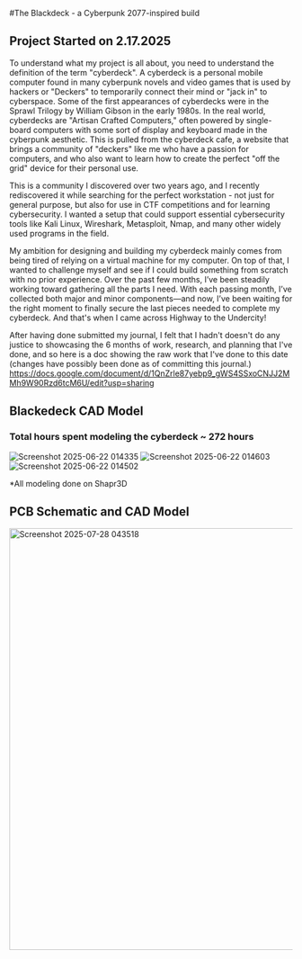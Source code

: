 #The Blackdeck - a Cyberpunk 2077-inspired build

## Project Started on 2.17.2025

To understand what my project is all about, you need to understand the definition of the term "cyberdeck". A cyberdeck is a personal mobile computer found in many cyberpunk novels and video games
that is used by hackers or "Deckers" to temporarily connect their mind or "jack in" to cyberspace. Some of the first appearances of cyberdecks were in the Sprawl Trilogy by William Gibson in the early 1980s.
In the real world, cyberdecks are "Artisan Crafted Computers," often powered by single-board computers with some sort of display and keyboard made in the cyberpunk aesthetic. This is pulled from the cyberdeck cafe, 
a website that brings a community of "deckers" like me who have a passion for computers, and who also want to learn how to create the perfect "off the grid" device for their personal use.

This is a community I discovered over two years ago, and I recently rediscovered it while searching for the perfect workstation - not just for general purpose, but also for use in CTF competitions and for learning cybersecurity. I wanted a setup that could support essential cybersecurity tools like Kali Linux, Wireshark, Metasploit, Nmap, and many other widely used programs in the field.

My ambition for designing and building my cyberdeck mainly comes from being tired of relying on a virtual machine for my computer. On top of that, I wanted to challenge myself and see if I could build something from scratch with no prior experience. Over the past few months, I’ve been steadily working toward gathering all the parts I need. With each passing month, I’ve collected both major and minor components—and now, I’ve been waiting for the right moment to finally secure the last pieces needed to complete my cyberdeck. And that's when I came across Highway to the Undercity!

After having done submitted my journal, I felt that I hadn't  doesn't do any justice to showcasing the 6 months of work, research, and planning that I've done, and so here is a doc showing the raw work that I've done to this date (changes have possibly been done as of committing this journal.)
https://docs.google.com/document/d/1QnZrle87yebp9_gWS4SSxoCNJJ2MMh9W90Rzd6tcM6U/edit?usp=sharing

## Blackedeck CAD Model
### Total hours spent modeling the cyberdeck ~ 272 hours
![Screenshot 2025-06-22 014335](https://github.com/user-attachments/assets/fb011398-695d-43df-a50b-4d1eb885ac29)
![Screenshot 2025-06-22 014603](https://github.com/user-attachments/assets/f42d8a98-ca9a-4235-a414-a1070b83bb75)
![Screenshot 2025-06-22 014502](https://github.com/user-attachments/assets/6575b8af-7bb4-4c8c-a1fa-dfb0f4b81079)

*All modeling done on Shapr3D

## PCB Schematic and CAD Model

<img width="988" height="750" alt="Screenshot 2025-07-28 043518" src="https://github.com/user-attachments/assets/0ce7b5bf-27e1-415e-9c00-a296639fda13" />

